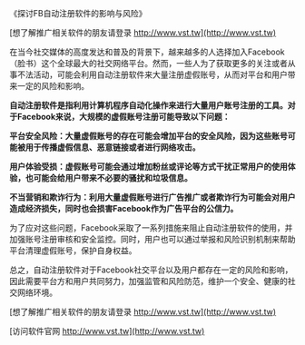 《探讨FB自动注册软件的影响与风险》

[想了解推广相关软件的朋友请登录 http://www.vst.tw](http://www.vst.tw)

在当今社交媒体的高度发达和普及的背景下，越来越多的人选择加入Facebook（脸书）这个全球最大的社交网络平台。然而，一些人为了获取更多的关注或者从事不法活动，可能会利用自动注册软件来大量注册虚假账号，从而对平台和用户带来一定的风险和影响。

**自动注册软件是指利用计算机程序自动化操作来进行大量用户账号注册的工具。对于Facebook来说，大规模的虚假账号注册可能导致以下问题：**

**平台安全风险：大量虚假账号的存在可能会增加平台的安全风险，因为这些账号可能被用于传播虚假信息、恶意链接或者进行网络攻击。**

**用户体验受损：虚假账号可能会通过增加粉丝或评论等方式干扰正常用户的使用体验，也可能会给用户带来不必要的骚扰和垃圾信息。**

**不当营销和欺诈行为：利用大量虚假账号进行广告推广或者欺诈行为可能会对用户造成经济损失，同时也会损害Facebook作为广告平台的公信力。**

为了应对这些问题，Facebook采取了一系列措施来阻止自动注册软件的使用，并加强账号注册审核和安全监控。同时，用户也可以通过举报和风险识别机制来帮助平台清理虚假账号，保护自身权益。

总之，自动注册软件对于Facebook社交平台以及用户都存在一定的风险和影响，因此需要平台方和用户共同努力，加强监管和风险防范，维护一个安全、健康的社交网络环境。

[想了解推广相关软件的朋友请登录 http://www.vst.tw](http://www.vst.tw)


[访问软件官网 http://www.vst.tw](http://www.vst.tw)
